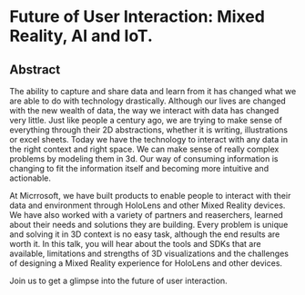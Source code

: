 # Future of User Interaction: Mixed Reality, AI and IoT.

## Abstract

The ability to capture and share data and learn from it has changed what we are able to do with technology drastically. Although our lives are changed with the new wealth of data, the way we interact with data has changed very little. Just like people a century ago, we are trying to make sense of everything through their 2D abstractions, whether it is writing, illustrations or excel sheets. Today we have the technology to interact with any data in the right context and right space. We can make sense of really complex problems by modeling them in 3d. Our way of consuming information is changing to fit the information itself and becoming more intuitive and actionable.

At Micrrosoft, we have built products to enable people to interact with their data and environment through HoloLens and other Mixed Reality devices. We have also worked with a variety of partners and reaserchers, learned about their needs and solutions they are building. Every problem is unique and solving it in 3D context is no easy task, although the end results are worth it. In this talk, you will hear about the tools and SDKs that are available, limitations and strengths of 3D visualizations and the challenges of designing a Mixed Reality experience for HoloLens and other devices. 

Join us to get a glimpse into the future of user interaction.
